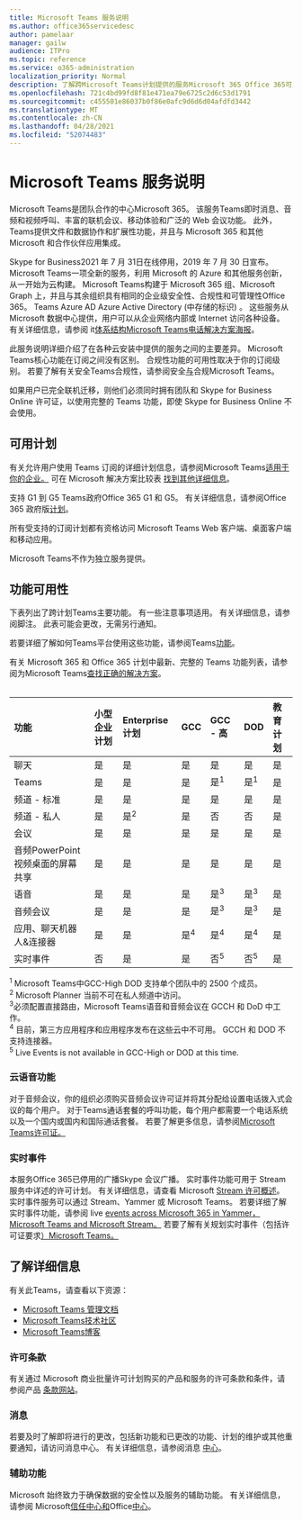 ```yaml
---
title: Microsoft Teams 服务说明
ms.author: office365servicedesc
author: pamelaar
manager: gailw
audience: ITPro
ms.topic: reference
ms.service: o365-administration
localization_priority: Normal
description: 了解跨Microsoft Teams计划提供的服务Microsoft 365 Office 365可用性。
ms.openlocfilehash: 721c4bd99fd8f81e471ea79e6725c2d6c53d1791
ms.sourcegitcommit: c455501e86037b0f86e0afc9d6d6d04afdfd3442
ms.translationtype: MT
ms.contentlocale: zh-CN
ms.lasthandoff: 04/28/2021
ms.locfileid: "52074483"
---
```

# <a name="microsoft-teams-service-description"></a>Microsoft Teams 服务说明

Microsoft Teams是团队合作的中心Microsoft 365。 该服务Teams即时消息、音频和视频呼叫、丰富的联机会议、移动体验和广泛的 Web 会议功能。 此外，Teams提供文件和数据协作和扩展性功能，并且与 Microsoft 365 和其他 Microsoft 和合作伙伴应用集成。

Skype for Business2021 年 7 月 31[](https://techcommunity.microsoft.com/t5/Microsoft-Teams-Blog/Skype-for-Business-Online-to-Be-Retired-in-2021/ba-p/777833)日在线停用，2019 年 7 月 30 日宣布。 Microsoft Teams一项全新的服务，利用 Microsoft 的 Azure 和其他服务创新，从一开始为云构建。 Microsoft Teams构建于 Microsoft 365 组、Microsoft Graph 上，并且与其余组织具有相同的企业级安全性、合规性和可管理性Office 365。 Teams Azure AD Azure Active Directory (中存储的标识) 。 这些服务从 Microsoft 数据中心提供，用户可以从企业网络内部或 Internet 访问各种设备。 有关详细信息，请参阅 it[体系结构Microsoft Teams电话解决方案海报](/microsoftteams/teams-architecture-solutions-posters)。

此服务说明详细介绍了在各种云安装中提供的服务之间的主要差异。 Microsoft Teams核心功能在订阅之间没有区别。 合规性功能的可用性取决于你的订阅级别。 若要了解有关安全Teams合规性，请参阅安全[与](/microsoftteams/security-compliance-overview)合规Microsoft Teams。

如果用户已完全联机迁移，则他们必须同时拥有团队和 Skype for Business Online 许可证，以使用完整的 Teams 功能，即使 Skype for Business Online 不会使用。

## <a name="available-plans"></a>可用计划

有关允许用户使用 Teams 订阅的详细计划信息，请参阅Microsoft Teams[适用于你的企业。](https://www.microsoft.com/microsoft-teams/compare-microsoft-teams-options) 可在 Microsoft 解决方案比较表 [找到其他详细信息](https://go.microsoft.com/fwlink/?linkid=2139145)。

支持 G1 到 G5 Teams政府Office 365 G1 和 G5。 有关详细信息，请参阅Office 365 政府版[计划](https://www.microsoft.com/microsoft-365/government/compare-office-365-government-plans)。

所有受支持的订阅计划都有资格访问 Microsoft Teams Web 客户端、桌面客户端和移动应用。

Microsoft Teams不作为独立服务提供。

## <a name="feature-availability"></a>功能可用性

下表列出了跨计划Teams主要功能。 有一些注意事项适用。 有关详细信息，请参阅脚注。 此表可能会更改，无需另行通知。

若要详细了解如何Teams平台使用这些功能，请参阅Teams[功能](https://aka.ms/teamsfeaturesbyplatform)。

有关 Microsoft 365 和 Office 365 计划中最新、完整的 Teams 功能列表，请参阅为Microsoft Teams[查找正确的解决方案](https://www.microsoft.com/microsoft-teams/compare-microsoft-teams-options)。<br><br>

| 功能 | 小型企业计划 | Enterprise计划 | GCC | GCC - 高 | DOD | 教育计划 |
|:-----|:-----|:-----|:-----|:-----|:-----|:-----|
|聊天  <br/> |是  <br/> |是  <br/> |是  <br/> |是  <br/> |是  <br/> |是  <br/> |
|Teams  <br/> |是 <br/> |是 <br/> |是 <br/> |是<sup>1</sup>  <br/> |是<sup>1</sup>  <br/> |是  <br/> |
|频道 - 标准  <br/> |是  <br/> |是  <br/> |是  <br/> |是  <br/> |是  <br/> |是  <br/> |
|频道 - 私人  <br/> |是  <br/> |是<sup>2</sup>  <br/> |是 <br/> |否  <br/> |否 <br/> |是  <br/> |
|会议  <br/> |是  <br/> |是  <br/> |是  <br/> |是  <br/> |是  <br/> |是  <br/> |
|音频PowerPoint视频桌面的屏幕共享 <br/> |是  <br/> |是  <br/> |是  <br/> |是  <br/> |是  <br/> |是  <br/> |
|语音  <br/> |是  <br/> |是  <br/> |是  <br/> |是<sup>3</sup>  <br/> |是<sup>3</sup>  <br/> |是  <br/> |
|音频会议  <br/> |是  <br/> |是  <br/> |是  <br/> |是<sup>3</sup>  <br/> |是<sup>3</sup>  <br/> |是  <br/> |
|应用、聊天机器人&连接器  <br/> |是  <br/> |是  <br/> |是<sup>4</sup>  <br/> |是<sup>4</sup>  <br/> |是<sup>4</sup>  <br/> |是  <br/> |
|实时事件  <br/> |否  <br/> |是  <br/> |是  <br/> |否<sup>5</sup>  <br/> |否<sup>5</sup>  <br/> |是  <br/> |

<sup>1</sup> Microsoft Teams中GCC-High DOD 支持单个团队中的 2500 个成员。<br/>
<sup>2</sup> Microsoft Planner 当前不可在私人频道中访问。<br/>
<sup>3</sup>必须配置直接路由，Microsoft Teams语音和音频会议在 GCCH 和 DoD 中工作。<br/>
<sup>4</sup> 目前，第三方应用程序和应用程序发布在这些云中不可用。 GCCH 和 DOD 不支持连接器。<br/>
<sup>5</sup> Live Events is not available in GCC-High or DOD at this time.<br/>

### <a name="cloud-voice-features"></a>云语音功能

对于音频会议，你的组织必须购买音频会议许可证并将其分配给设置电话拨入式会议的每个用户。 对于Teams通话套餐的呼叫功能，每个用户都需要一个电话系统以及一个国内或国内和国际通话套餐。 若要了解更多信息，请参阅[Microsoft Teams许可证。](/microsoftteams/teams-add-on-licensing/microsoft-teams-add-on-licensing)

### <a name="live-events"></a>实时事件

本服务Office 365已停用的广播Skype 会议广播。 实时事件功能可用于 Stream 服务中详述的许可计划。 有关详细信息，请查看 Microsoft [Stream 许可概述](/stream/license-overview)。 实时事件服务可以通过 Stream、Yammer 或 Microsoft Teams。 若要详细了解实时事件功能，请参阅 live [events across Microsoft 365 in Yammer， Microsoft Teams and Microsoft Stream。](/stream/live-event-m365) 若要了解有关规划实时事件（包括许可证要求[）Microsoft Teams。](/microsoftteams/teams-live-events/plan-for-teams-live-events)

## <a name="learn-more"></a>了解详细信息

有关此Teams，请查看以下资源：
 
- [Microsoft Teams 管理文档](/MicrosoftTeams)
- [Microsoft Teams技术社区](https://techcommunity.microsoft.com/t5/microsoft-teams/ct-p/MicrosoftTeams)
- [Microsoft Teams博客](https://aka.ms/TeamsBlog)

### <a name="licensing-terms"></a>许可条款

有关通过 Microsoft 商业批量许可计划购买的产品和服务的许可条款和条件，请参阅产品 [条款网站](https://www.microsoft.com/licensing/terms/)。 

### <a name="messaging"></a>消息 

若要及时了解即将进行的更改，包括新功能和已更改的功能、计划的维护或其他重要通知，请访问消息中心。 有关详细信息，请参阅消息 [中心](/microsoft-365/admin/manage/message-center)。

### <a name="accessibility"></a>辅助功能

Microsoft 始终致力于确保数据的安全性以及服务的辅助功能。 有关详细信息，请参阅 Microsoft[信任中心和](https://www.microsoft.com/trust-center)Office[中心](https://support.office.com/article/ecab0fcf-d143-4fe8-a2ff-6cd596bddc6d)。
